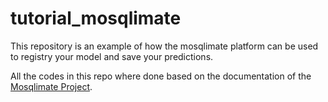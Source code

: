 # tutorial_mosqlimate
This repository is an example of how the mosqlimate platform can be used to registry your model and save your predictions.


All the codes in this repo where done based on the documentation of the [Mosqlimate Project](https://api.mosqlimate.org/docs/). 
